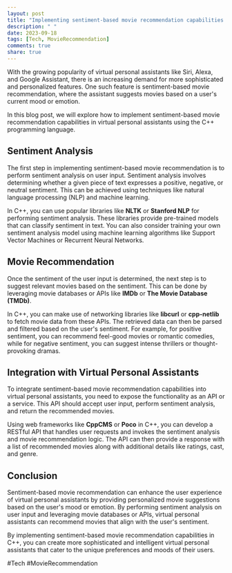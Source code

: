 ```yaml
---
layout: post
title: "Implementing sentiment-based movie recommendation capabilities in virtual personal assistants with C++"
description: " "
date: 2023-09-18
tags: [Tech, MovieRecommendation]
comments: true
share: true
---
```


With the growing popularity of virtual personal assistants like Siri, Alexa, and Google Assistant, there is an increasing demand for more sophisticated and personalized features. One such feature is sentiment-based movie recommendation, where the assistant suggests movies based on a user's current mood or emotion.

In this blog post, we will explore how to implement sentiment-based movie recommendation capabilities in virtual personal assistants using the C++ programming language.

## Sentiment Analysis

The first step in implementing sentiment-based movie recommendation is to perform sentiment analysis on user input. Sentiment analysis involves determining whether a given piece of text expresses a positive, negative, or neutral sentiment. This can be achieved using techniques like natural language processing (NLP) and machine learning.

In C++, you can use popular libraries like **NLTK** or **Stanford NLP** for performing sentiment analysis. These libraries provide pre-trained models that can classify sentiment in text. You can also consider training your own sentiment analysis model using machine learning algorithms like Support Vector Machines or Recurrent Neural Networks.

## Movie Recommendation

Once the sentiment of the user input is determined, the next step is to suggest relevant movies based on the sentiment. This can be done by leveraging movie databases or APIs like **IMDb** or **The Movie Database (TMDb)**.

In C++, you can make use of networking libraries like **libcurl** or **cpp-netlib** to fetch movie data from these APIs. The retrieved data can then be parsed and filtered based on the user's sentiment. For example, for positive sentiment, you can recommend feel-good movies or romantic comedies, while for negative sentiment, you can suggest intense thrillers or thought-provoking dramas.

## Integration with Virtual Personal Assistants

To integrate sentiment-based movie recommendation capabilities into virtual personal assistants, you need to expose the functionality as an API or a service. This API should accept user input, perform sentiment analysis, and return the recommended movies.

Using web frameworks like **CppCMS** or **Poco** in C++, you can develop a RESTful API that handles user requests and invokes the sentiment analysis and movie recommendation logic. The API can then provide a response with a list of recommended movies along with additional details like ratings, cast, and genre.

## Conclusion

Sentiment-based movie recommendation can enhance the user experience of virtual personal assistants by providing personalized movie suggestions based on the user's mood or emotion. By performing sentiment analysis on user input and leveraging movie databases or APIs, virtual personal assistants can recommend movies that align with the user's sentiment.

By implementing sentiment-based movie recommendation capabilities in C++, you can create more sophisticated and intelligent virtual personal assistants that cater to the unique preferences and moods of their users.

#Tech #MovieRecommendation
